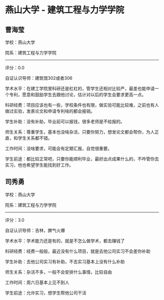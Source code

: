 # 燕山大学 - 建筑工程与力学学院

## 曹海莹

学校：燕山大学

院系：建筑工程与力学学院

* * *

评分：0.0

自证认识导师：建筑馆302或者306

学术水平：在建工学院里科研还是杠杠的，管学生还相对比较严，最差也能申请一个专利，愿意和鼓励学生去跟他讨论，估计对以后的学生会要求更高一点。

科研经费：项目应该也有一些，学校条件也有限，做实验可能比较难，之前也有人做过实验，发表论文和申请专利啥的都会报销。

学生补助：没有补助，毕业前可以报钱，很多老师是不给报的。

师生关系：尊重学生，基本也没啥杂活，只要你努力，想发论文都会帮你，为人正直，和学生关系都不错。

工作时间：没啥要求，可能会有定期汇报，自觉很重要。

学生前途：都比较正常吧，只要你能顺利毕业，最好出点成果什么的，不咋管你去实习，他也希望学生能找到好工作。

## 司秀勇

学校：燕山大学

院系：建筑工程与力学学院

* * *

评分：3.0

自证认识导师：吉林，脾气火爆

学术水平：学术能力还是有的，就是不怎么做学术，都去赚钱了

科研经费：经费一般般，最近没有什么项目，就是去他公司实习不会差你补助

学生补助：去他公司实习有补助，不去实习基本上没有什么补助

师生关系：杂活不多，一般不会安排什么事情，比较自由

工作时间：周六日基本上见不到人

学生前途：允许实习，想学生帮他公司干活